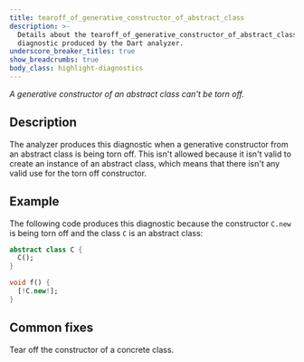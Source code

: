 ```yaml
---
title: tearoff_of_generative_constructor_of_abstract_class
description: >-
  Details about the tearoff_of_generative_constructor_of_abstract_class
  diagnostic produced by the Dart analyzer.
underscore_breaker_titles: true
show_breadcrumbs: true
body_class: highlight-diagnostics
---
```


_A generative constructor of an abstract class can't be torn off._

## Description

The analyzer produces this diagnostic when a generative constructor from an
abstract class is being torn off. This isn't allowed because it isn't valid
to create an instance of an abstract class, which means that there isn't
any valid use for the torn off constructor.

## Example

The following code produces this diagnostic because the constructor `C.new`
is being torn off and the class `C` is an abstract class:

```dart
abstract class C {
  C();
}

void f() {
  [!C.new!];
}
```

## Common fixes

Tear off the constructor of a concrete class.
